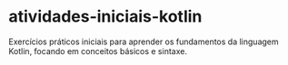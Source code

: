 # atividades-iniciais-kotlin
Exercícios práticos iniciais para aprender os fundamentos da linguagem Kotlin, focando em conceitos básicos e sintaxe.
